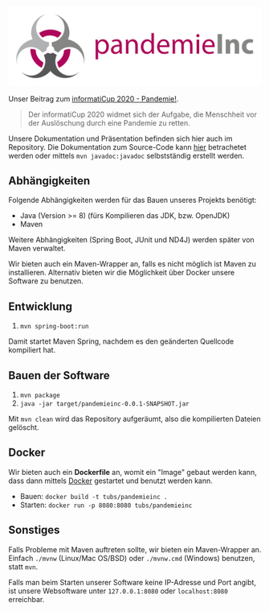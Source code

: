![Pandemie Inc.](pandemieinc-logo.png "Pandemie Inc.")

Unser Beitrag zum [informatiCup 2020 - Pandemie!](https://github.com/informatiCup/informatiCup2020).

> Der informatiCup 2020 widmet sich der Aufgabe, die Menschheit vor der Auslöschung durch eine Pandemie zu retten.

Unsere Dokumentation und Präsentation befinden sich hier auch im Repository.
Die Dokumentation zum Source-Code kann [hier](https://supernascher.github.io/Pandemie-Inc/) betrachetet werden
oder mittels `mvn javadoc:javadoc` selbstständig erstellt werden.

## Abhängigkeiten

Folgende Abhängigkeiten werden für das Bauen unseres Projekts benötigt:

- Java (Version >= 8) (fürs Kompilieren das JDK, bzw. OpenJDK)
- Maven

Weitere Abhängigkeiten (Spring Boot, JUnit und ND4J) werden später von Maven verwaltet.

Wir bieten auch ein Maven-Wrapper an, falls es nicht möglich ist Maven zu installieren.
Alternativ bieten wir die Möglichkeit über Docker unsere Software zu benutzen.


## Entwicklung

1) `mvn spring-boot:run`

Damit startet Maven Spring, nachdem es den geänderten Quellcode kompiliert hat.


## Bauen der Software

1) `mvn package`
2) `java -jar target/pandemieinc-0.0.1-SNAPSHOT.jar`

Mit `mvn clean` wird das Repository aufgeräumt, also die kompilierten Dateien gelöscht.


## Docker

Wir bieten auch ein **Dockerfile** an, womit ein "Image" gebaut werden kann, dass dann mittels [Docker](https://www.docker.com)
gestartet und benutzt werden kann.

- Bauen: `docker build -t tubs/pandemieinc .`
- Starten: `docker run -p 8080:8080 tubs/pandemieinc`


## Sonstiges

Falls Probleme mit Maven auftreten sollte, wir bieten ein Maven-Wrapper an.
Einfach `./mvnw` (Linux/Mac OS/BSD) oder `./mvnw.cmd` (Windows) benutzen, statt `mvn`.


Falls man beim Starten unserer Software keine IP-Adresse und Port angibt, ist
unsere Websoftware unter `127.0.0.1:8080` oder `localhost:8080` erreichbar.
